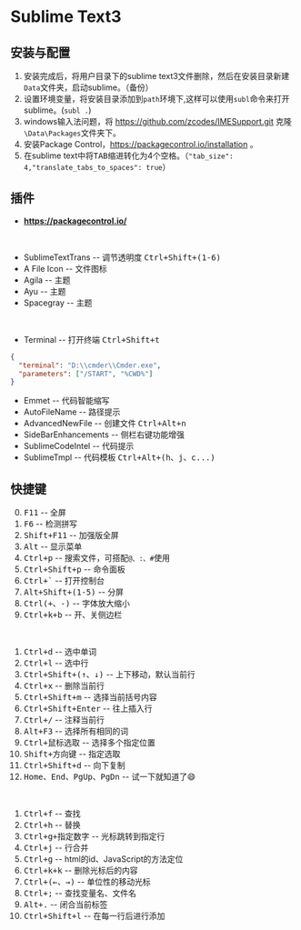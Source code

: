 # Sublime Text3

## 安装与配置

1. 安装完成后，将用户目录下的sublime text3文件删除，然后在安装目录新建```Data```文件夹，启动sublime。（备份）
2. 设置环境变量，将安装目录添加到```path```环境下,这样可以使用```subl```命令来打开sublime。(```subl .```)
3. windows输入法问题，将 https://github.com/zcodes/IMESupport.git 克隆```\Data\Packages```文件夹下。
4. 安装Package Control，https://packagecontrol.io/installation 。
5. 在sublime text中将<kbd>TAB</kbd>缩进转化为4个空格。（```"tab_size": 4,"translate_tabs_to_spaces": true```）

## 插件

- **https://packagecontrol.io/**
<br>

- SublimeTextTrans -- 调节透明度 <kbd>Ctrl+Shift+(1-6)</kbd>
- A File Icon -- 文件图标
- Agila -- 主题
- Ayu -- 主题
- Spacegray -- 主题
<br>

- Terminal -- 打开终端 <kbd>Ctrl+Shift+t</kbd>
```Json
{
  "terminal": "D:\\cmder\\Cmder.exe",
  "parameters": ["/START", "%CWD%"]
}
```
- Emmet -- 代码智能缩写
- AutoFileName -- 路径提示
- AdvancedNewFile -- 创建文件 <kbd>Ctrl+Alt+n</kbd>
- SideBarEnhancements -- 侧栏右键功能增强
- SublimeCodeIntel -- 代码提示
- SublimeTmpl -- 代码模板 <kbd>Ctrl+Alt+(h、j、c...)</kbd>

## 快捷键

0. <kbd>F11</kbd> -- 全屏
1. <kbd>F6</kbd> -- 检测拼写
2. <kbd>Shift+F11</kbd> -- 加强版全屏
3. <kbd>Alt</kbd> -- 显示菜单
5. <kbd>Ctrl+p</kbd> -- 搜索文件，可搭配```@、:、#```使用
6. <kbd>Ctrl+Shift+p</kbd> -- 命令面板
7. <kbd>Ctrl+`</kbd> -- 打开控制台
8. <kbd>Alt+Shift+(1-5)</kbd> -- 分屏
9. <kbd>Ctrl(+、-)</kbd> -- 字体放大缩小
10. <kbd>Ctrl+k+b</kbd> -- 开、关侧边栏
<br>

1. <kbd>Ctrl+d</kbd> -- 选中单词
2. <kbd>Ctrl+l</kbd> -- 选中行
3. <kbd>Ctrl+Shift+(↑、↓)</kbd> -- 上下移动，默认当前行
4. <kbd>Ctrl+x</kbd> -- 删除当前行
5. <kbd>Ctrl+Shift+m</kbd> -- 选择当前括号内容
6. <kbd>Ctrl+Shift+Enter</kbd> -- 往上插入行
7. <kbd>Ctrl+/</kbd> -- 注释当前行
8. <kbd>Alt+F3</kbd> -- 选择所有相同的词
9. <kbd>Ctrl+鼠标选取</kbd> -- 选择多个指定位置
10. <kbd>Shift+方向键</kbd> -- 指定选取
11. <kbd>Ctrl+Shift+d</kbd> -- 向下复制
12. <kbd>Home、End、PgUp、PgDn</kbd> -- 试一下就知道了:smile:
<br>

1. <kbd>Ctrl+f</kbd> -- 查找
2. <kbd>Ctrl+h</kbd> -- 替换
3. <kbd>Ctrl+g+指定数字</kbd> -- 光标跳转到指定行
4. <kbd>Ctrl+j</kbd> -- 行合并
5. <kbd>Ctrl+g</kbd> -- html的id、JavaScript的方法定位
6. <kbd>Ctrl+k+k</kbd> -- 删除光标后的内容
7. <kbd>Ctrl+(←、→)</kbd> -- 单位性的移动光标
8. <kbd>Ctrl+;</kbd> -- 查找变量名、文件名
9. <kbd>Alt+.</kbd> -- 闭合当前标签
10. <kbd>Ctrl+Shift+l</kbd> -- 在每一行后进行添加